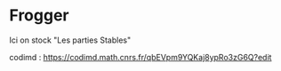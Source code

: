 # Frogger
Ici on stock "Les parties Stables"

codimd : https://codimd.math.cnrs.fr/qbEVpm9YQKaj8ypRo3zG6Q?edit
